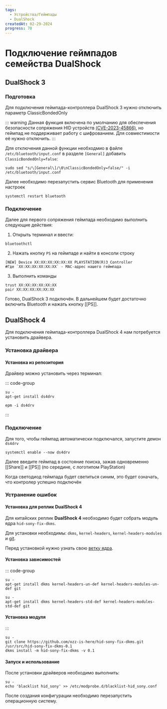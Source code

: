```yaml
---
tags:
  - Устройства/Геймпады
  - DualShock
createdAt: 02-29-2024
progress: 70
---
```


# Подключение геймпадов семейства DualShock

## DualShock 3

### Подготовка

Для подключения геймпада-контроллера DualShock 3 нужно отключить параметр ClassicBondedOnly

::: warning
Данная функция включена по умолчанию для обеспечения безопасности сопряжения HID устройств [(CVE-2023-45866)](https://security-tracker.debian.org/tracker/CVE-2023-45866), но геймпад не поддерживает работу с шифрованием. Для совместимости её нужно отключить.
:::

Для отключения данной функции необходмио в файле `/etc/bluetooth/input.conf` в разделе `[General]` добавить `ClassicBondedOnly=false`:

```shell
sudo sed "s/\[General\]/\0\nClassicBondedOnly=false/" -i /etc/bluetooth/input.conf
```

Далее необходимо перезапустить сервис Bluetooth для применения настроек

```shell
systemctl restart bluetooth
```

### Подключение

Далее для первого сопряжения геймпада необходимо выполнить следующие действия:

1. Открыть терминал и ввести:

```shell
bluetoothctl
```

2. Нажать кнопку `PS` на геймпаде и найти в консоли строку

```
[NEW] Device XX:XX:XX:XX:XX:XX PLAYSTATION(R)3 Controller
#Где `XX:XX:XX:XX:XX:XX` - MAC-адрес нашего геймпада
```

3. Выполнить команды

```
trust XX:XX:XX:XX:XX:XX
pair XX:XX:XX:XX:XX:XX
```

Готово, DualShock 3 подключён. В дальнейшем будет достаточно включить Bluetooth и нажать кнопку [[PS]].

## DualShock 4

Для подключения геймпада-контроллера DualShock 4 нам потребуется установить драйвера.

### Установка драйвера

#### Установка из репозитория

Драйвер можно установить через терминал:

::: code-group

```shell[apt-get]
su -
apt-get install ds4drv
```

```shell[epm]
epm -i ds4drv
```

:::

### Подключение

Для того, чтобы геймпад автоматически подключался, запустите демон `ds4drv`

```shell
systemctl enable --now ds4drv
```

Далее введите геймпад в состояние поиска, зажав одновременно [[Share]] и [[PS]] (по середине, с логотипом PlayStation)

Когда светодиод геймпада будет светиться синим, это будет означать, что контролер успешно подключён

### Устранение ошибок

#### Установка для реплик DualShock 4

Для китайских реплик **DualShock 4** необходимо будет собрать модуль ядра `hid-sony-fix-dkms`.

Для установки необходимы: `dkms`, `kernel-headers`, `kernel-headers-modules` и [git](/git).

Перед установкой нужно узнать свою [ветку ядра](/kernel#переключить-ветку-ядра).

#### Установка зависимостей

::: code-group

```shell[un-def]
su -
apt-get install dkms kernel-headers-un-def kernel-headers-modules-un-def git
```

```shell[std-def]
su -
apt-get install dkms kernel-headers-std-def kernel-headers-modules-std-def git
```

#### Установка модуля

:::

```shell
su -
git clone https://github.com/ozz-is-here/hid-sony-fix-dkms.git /usr/src/hid-sony-fix-dkms-0.1
dkms install -m hid-sony-fix-dkms -v 0.1
```

#### Запуск и использование

После установки драйверов необходимо выполнить:

```shell
su -
echo 'blacklist hid_sony' >> /etc/modprobe.d/blacklist-hid_sony.conf
```

После создания конфигурации необходимо перезапустить операционную систему.
